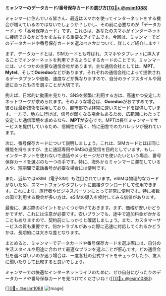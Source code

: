 **ミャンマーのデータカード/番号保存カードの選び方[[TG💪+ @esim1088](https://t.me/s/esim1088)]**

ミャンマーに住んでいる皆さん、最近はスマホを使ってインターネットをする機会が増えているのではないでしょうか？しかし、その前に必要なのが「データカード」や「番号保存カード」です。これらは、あなたのスマホがインターネットに接続できるかどうかを左右する重要なアイテムです。今回は、ミャンマーでどのデータカードや番号保存カードを選ぶべきかについて、詳しくご紹介します！

まず、データカードとは、SIMカードとも呼ばれ、スマホやタブレットに挿入することでインターネットを利用できるようにするカードのことです。ミャンマーには、いくつかの主要な通信会社があります。主な通信会社としては、**MPT**、**Mytel**、そして**Ooredoo**などがあります。それぞれの通信会社によって提供されるデータプランや価格、速度などが異なりますので、自分のライフスタイルや用途に合ったものを選ぶことが大切です。

例えば、日常的に動画を見たり、SNSを頻繁に利用する方は、高速かつ安定したネットワークが求められます。そのような場合は、**Ooredoo**がおすすめです。彼らは最新技術を採用しており、都市部では非常に速いスピードを提供しています。一方で、地方に行けば、信号が弱くなる場合もあるため、広範囲にわたって安定した通信環境を求めるなら、**MPT**が安心です。MPTは長年ミャンマーでサービスを提供しているため、信頼性が高く、特に田舎でのカバレッジが優れています。

次に、番号保存カードについて説明しましょう。これは、SIMカードとほぼ同じ機能を持ちますが、主に通話専用やSMSの送受信を目的としています。もし、インターネットを使わないで通話やメッセージだけを使いたいという場合、番号保存カードを選ぶのも一つの手です。特に、海外からミャンマーに滞在している人や、短期間で電話番号が必要な場合には便利です。

また、近年ではeSIM（電子SIM）も注目されています。eSIMは物理的なカードがないため、スマートフォンやタブレットに直接ダウンロードして使用できます。これにより、旅行者やビジネスパーソンにとって非常に便利です。特に複数の国で利用する機会が多い方は、eSIMの導入を検討してみる価値があります。

最後に、選ぶ際のポイントをいくつか挙げておきます。まず、価格が安いかどうかですが、これには注意が必要です。安いプランでも、途中で追加料金がかかることもありますので、契約前にしっかりと確認しましょう。また、カスタマーサービスの質も重要です。何かトラブルがあった際に迅速に対応してくれるかどうかは、長期的には大きな差となります。

まとめると、ミャンマーでデータカードや番号保存カードを選ぶ際には、自分の生活スタイルや用途に合わせて最適なプランを選ぶことが肝心です。どの通信会社を選べばいいのか迷う場合は、一度各社の公式サイトをチェックしたり、友人に聞いたりして比較すると良いでしょう。

ミャンマーでの快適なインターネットライフのために、ぜひ自分にぴったりのデータカードや番号保存カードを見つけてくださいね！([[TG💪+ @esim1088](https://t.me/s/esim1088)])

[[TG💪+ @esim1088](https://t.me/s/esim1088) ![Image](https://i.postimg.cc/Y0z9fWf4/image.png)]